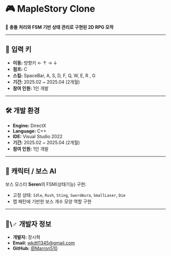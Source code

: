 # 🎮 MapleStory Clone

📁 **충돌 처리와 FSM 기반 상태 관리로 구현된 2D RPG 모작**

---

## 🧩  입력 키

- **이동:** 방향키 ← ↑ → ↓
- **점프:** C
- **스킬:** SpaceBar, A, S, D, F, Q, W, E, R , G  
- **기간:** 2025.02 ~ 2025.04 (2개월)  
- **참여 인원:** 1인 개발
---

## 🛠️ 개발 환경

- **Engine:** DirectX
- **Language:** C++  
- **IDE:** Visual Studio 2022  
- **기간:** 2025.02 ~ 2025.04 (2개월)  
- **참여 인원:** 1인 개발

---

## 🧠 캐릭터 / 보스 AI

보스 모스터 **Seren**의 FSM(상태기능) 구현:

- 고정 상태: `Idle`, `Rush`, `Sting`, `SwordAura`, `SmallLaser`, `Die`
- 맵 패턴에 기반한 보스 개수 모양 역할 구현

---

## 🤝\‍♂️ 개발자 정보

- **개발자:** 장시혁  
- **Email:** wkdtl1345@gmail.com  
- **GitHub:** [@Marron510](https://github.com/Marron510)
